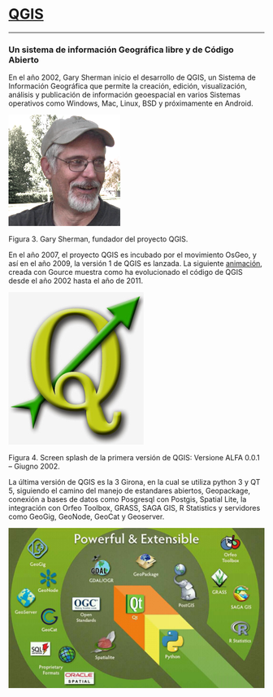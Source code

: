 # [QGIS](https://www.qgis.org/es/site/)

---

### Un sistema de información Geográfica libre y de Código Abierto

En el año 2002, Gary Sherman inicio el desarrollo de QGIS, un Sistema de Información Geográfica que permite la creación, edición, visualización, análisis y publicación de información geoespacial en varios Sistemas operativos como Windows, Mac, Linux, BSD y próximamente en Android.

![](/assets/Gary_sherman.png)

Figura 3. Gary Sherman, fundador del proyecto QGIS.

En el año 2007, el proyecto QGIS es  incubado por el movimiento OsGeo, y así en el año 2009, la versión 1 de QGIS es lanzada. La siguiente [animación](http://www.youtube.com/watch?v=-NILKRiMtcU), creada con Gource muestra como ha evolucionado el código de QGIS desde el año 2002 hasta el año de 2011. 

![](/assets/alfa-0-01.jpg)

Figura 4. Screen splash de la primera versión de QGIS: Versione ALFA 0.0.1 – Giugno 2002.

La última versión  de QGIS es la 3 Girona, en la cual se utiliza python 3 y QT 5, siguiendo el camino del manejo de estandares abiertos, Geopackage, conexión a bases de datos como Posgresql con Postgis, Spatial Lite, la integración con Orfeo Toolbox, GRASS, SAGA GIS, R Statistics y servidores como GeoGig, GeoNode, GeoCat y Geoserver.

![](/assets/qgis3.png)





